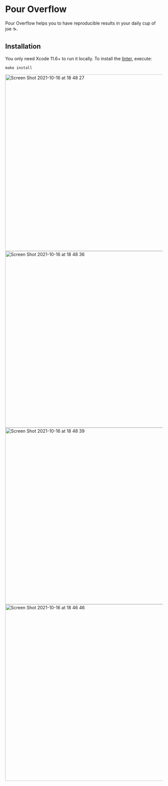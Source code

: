 # Pour Overflow

Pour Overflow helps you to have reproducible results in your daily cup of joe ☕️.

## Installation

You only need Xcode 11.6+ to run it locally. To install the [linter](https://github.com/realm/SwiftLint), execute:

```
make install
```

<img width="563" alt="Screen Shot 2021-10-16 at 18 48 27" src="https://user-images.githubusercontent.com/1660748/137604858-0521f89b-0242-4a3a-88dd-3963346b32fd.png">
<img width="563" alt="Screen Shot 2021-10-16 at 18 48 36" src="https://user-images.githubusercontent.com/1660748/137604859-33c89846-a135-4015-840b-fae001c156a8.png">
<img width="563" alt="Screen Shot 2021-10-16 at 18 48 39" src="https://user-images.githubusercontent.com/1660748/137604860-a2e4ced2-3442-4ce0-a145-8bb48921c30e.png">
<img width="563" alt="Screen Shot 2021-10-16 at 18 46 46" src="https://user-images.githubusercontent.com/1660748/137604861-9f7196c6-a3c7-49e8-95ea-ae87f10e5def.png">
